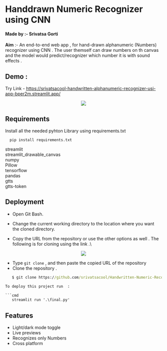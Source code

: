 
# **Handdrawn Numeric Recognizer using CNN**
#### Made by :- Srivatsa Gorti

**Aim** :- An end-to-end web app , for hand-drawn alphanumeric (Numbers) recognizer using CNN . The user themself can draw numbers on th canvas and the model would predict/recognizer which number it is with sound effects .


## Demo :
Try Link - https://srivatsacool-handwritten-alphanumeric-recognizer-usi-app-bper2m.streamlit.app/ 

<p align="center">
  <img src="https://user-images.githubusercontent.com/76219802/212967124-f6e2954a-d3dc-4218-bc19-64e925d85630.png" />
</p>


## Requirements

Install all the needed pyhton Library using requirements.txt 

```
  pip install requirements.txt
```
streamlit\
streamlit_drawable_canvas\
numpy\
Pillow\
tensorflow\
pandas\
gtts\
gtts-token

    
## Deployment



- Open Git Bash.

- Change the current working directory to the location where you want the cloned directory.
- Copy the URL from the repository or use the other options as well . The following is for cloning using the link .\


<p align="center">
  <img src="https://user-images.githubusercontent.com/76219802/212929653-afa0c5e4-cff3-4d3c-9b04-2447d0113473.png" />
</p>


- Type `git clone` , and then paste the copied URL of the repository
- Clone the repository .  

```cmd
   $ git clone https://github.com/srivatsacool/Handwritten-Numeric-Recognizer-using-CNN

To deploy this project run  :

```cmd
   streamlit run '.\final.py'
```


## Features

- Light/dark mode toggle
- Live previews
- Recognizes only Numbers
- Cross platform

